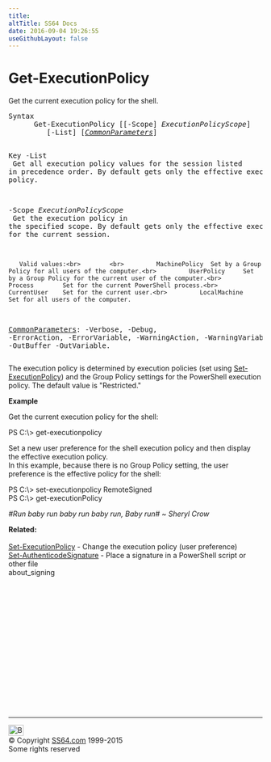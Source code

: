 ```yaml
---
title:
altTitle: SS64 Docs
date: 2016-09-04 19:26:55
useGithubLayout: false
---
```

<!-- #BeginLibraryItem "/Library/head_ps.lbi" --><!-- #EndLibraryItem --><h1>Get-ExecutionPolicy</h1> 
<p>Get the  current execution policy for the shell.</p>
<pre>Syntax
      Get-ExecutionPolicy [[-Scope] <i>ExecutionPolicyScope</i>]
         [-List] [<a href="common.html"><i>CommonParameters</i></a>]

Key
   -List<br>       Get all execution policy values for the session listed in precedence order.
       By default gets only the effective execution policy.

   -Scope <i>ExecutionPolicyScope</i><br>       Get the execution policy in the specified scope.
       By default gets only the effective execution policy for the current session.

       Valid values:<br>        <br>         MachinePolicy  Set by a Group Policy for all users of the computer.<br>         UserPolicy     Set by a Group Policy for the current user of the computer.<br>         Process        Set for the current PowerShell process.<br>         CurrentUser    Set for the current user.<br>         LocalMachine   Set for all users of the computer.

   <a href="common.html">CommonParameters</a>:
       -Verbose, -Debug, -ErrorAction, -ErrorVariable, -WarningAction, -WarningVariable,
       -OutBuffer -OutVariable.</pre>
<p>
  The execution policy is determined by execution policies (set  using <a href="set-executionpolicy.html">Set-ExecutionPolicy</a>) and the Group Policy settings for the PowerShell execution policy. The default value is "Restricted."</p>
<p><b>Example</b></p>
<p>Get    the current execution policy for the shell:</p>
<p><span class="code">PS C:\&gt; get-executionpolicy</span></p>
<p>Set a new user preference for the shell execution policy and then display the effective execution policy.<br> 
In this example, because there is no Group Policy setting, the
user preference is the effective policy for the shell:</p>
<p><span class="code">PS C:\&gt; set-executionpolicy RemoteSigned<br> 
PS C:\&gt; get-executionPolicy</span></p>
<p class="quote"><i>#Run baby run baby run baby run,
Baby run# ~ Sheryl Crow</i></p>
<p><b>Related:</b><br>
  <br>
<a href="set-executionpolicy.html">Set-ExecutionPolicy</a> - Change the execution policy (user preference)<br>
<a href="set-authenticodesignature.html">Set-AuthenticodeSignature</a> - Place a signature in a PowerShell script or other file<br>
about_signing</p>
<!-- #BeginLibraryItem "/Library/foot_ps.lbi" --><p><script async="" src="//pagead2.googlesyndication.com/pagead/js/adsbygoogle.js"></script>
<!-- PowerShell300 -->
<ins class="adsbygoogle" style="display:inline-block;width:300px;height:250px" data-ad-client="ca-pub-6140977852749469" data-ad-slot="6253539900"></ins>
<script>
(adsbygoogle = window.adsbygoogle || []).push({});
</script></p>
<hr>
<div id="bl" class="footer"><a href="#"><img src="../images/top.png" width="30" height="22" alt="Back to the Top"></a></div>
<div id="br" class="footer, tagline">© Copyright <a href="http://ss64.com/">SS64.com</a> 1999-2015<br>
Some rights reserved</div><!-- #EndLibraryItem -->

